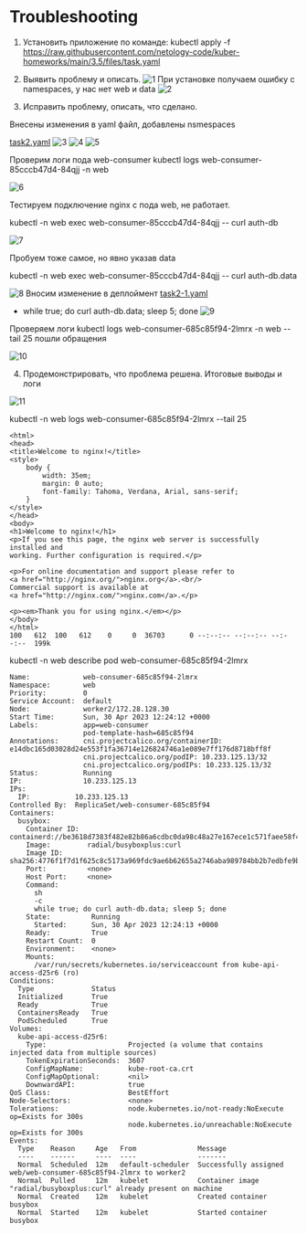 # Troubleshooting

1. Установить приложение по команде: kubectl apply -f https://raw.githubusercontent.com/netology-code/kuber-homeworks/main/3.5/files/task.yaml

2. Выявить проблему и описать.
![1]()
При установке получаем ошибку с namespaces, у нас нет web и data 
![2]()

3. Исправить проблему, описать, что сделано.

Внесены изменения в yaml файл, добавлены nsmespaces 

[task2.yaml]()
![3]()
![4]()
![5]()

Проверим логи пода web-consumer kubectl logs web-consumer-85cccb47d4-84qjj -n web

![6]()

Тестируем подключение nginx c пода web, не работает.

kubectl -n web exec web-consumer-85cccb47d4-84qjj  -- curl auth-db

![7]()

Пробуем тоже самое, но явно указав data 

kubectl -n web exec web-consumer-85cccb47d4-84qjj  -- curl auth-db.data

![8]()
 Вносим изменение в деплоймент [task2-1.yaml]()
- while true; do curl auth-db.data; sleep 5; done
![9]()

Проверяем логи kubectl logs web-consumer-685c85f94-2lmrx -n web --tail 25
пошли обращения

![10]()

4. Продемонстрировать, что проблема решена.
Итоговые выводы и логи

![11]()

 kubectl -n web logs web-consumer-685c85f94-2lmrx --tail 25
```
<html>
<head>
<title>Welcome to nginx!</title>
<style>
    body {
        width: 35em;
        margin: 0 auto;
        font-family: Tahoma, Verdana, Arial, sans-serif;
    }
</style>
</head>
<body>
<h1>Welcome to nginx!</h1>
<p>If you see this page, the nginx web server is successfully installed and
working. Further configuration is required.</p>

<p>For online documentation and support please refer to
<a href="http://nginx.org/">nginx.org</a>.<br/>
Commercial support is available at
<a href="http://nginx.com/">nginx.com</a>.</p>

<p><em>Thank you for using nginx.</em></p>
</body>
</html>
100   612  100   612    0     0  36703      0 --:--:-- --:--:-- --:--:--  199k
```

kubectl -n web describe pod web-consumer-685c85f94-2lmrx

```
Name:             web-consumer-685c85f94-2lmrx
Namespace:        web
Priority:         0
Service Account:  default
Node:             worker2/172.28.128.30
Start Time:       Sun, 30 Apr 2023 12:24:12 +0000
Labels:           app=web-consumer
                  pod-template-hash=685c85f94
Annotations:      cni.projectcalico.org/containerID: e14dbc165d03028d24e553f1fa36714e126824746a1e089e7ff176d8718bff8f
                  cni.projectcalico.org/podIP: 10.233.125.13/32
                  cni.projectcalico.org/podIPs: 10.233.125.13/32
Status:           Running
IP:               10.233.125.13
IPs:
  IP:           10.233.125.13
Controlled By:  ReplicaSet/web-consumer-685c85f94
Containers:
  busybox:
    Container ID:  containerd://be3618d7383f482e82b86a6cdbc0da98c48a27e167ece1c571faee58f473487e
    Image:         radial/busyboxplus:curl
    Image ID:      sha256:4776f1f7d1f625c8c5173a969fdc9ae6b62655a2746aba989784bb2b7edbfe9b
    Port:          <none>
    Host Port:     <none>
    Command:
      sh
      -c
      while true; do curl auth-db.data; sleep 5; done
    State:          Running
      Started:      Sun, 30 Apr 2023 12:24:13 +0000
    Ready:          True
    Restart Count:  0
    Environment:    <none>
    Mounts:
      /var/run/secrets/kubernetes.io/serviceaccount from kube-api-access-d25r6 (ro)
Conditions:
  Type              Status
  Initialized       True
  Ready             True
  ContainersReady   True
  PodScheduled      True
Volumes:
  kube-api-access-d25r6:
    Type:                    Projected (a volume that contains injected data from multiple sources)
    TokenExpirationSeconds:  3607
    ConfigMapName:           kube-root-ca.crt
    ConfigMapOptional:       <nil>
    DownwardAPI:             true
QoS Class:                   BestEffort
Node-Selectors:              <none>
Tolerations:                 node.kubernetes.io/not-ready:NoExecute op=Exists for 300s
                             node.kubernetes.io/unreachable:NoExecute op=Exists for 300s
Events:
  Type    Reason     Age   From               Message
  ----    ------     ----  ----               -------
  Normal  Scheduled  12m   default-scheduler  Successfully assigned web/web-consumer-685c85f94-2lmrx to worker2
  Normal  Pulled     12m   kubelet            Container image "radial/busyboxplus:curl" already present on machine
  Normal  Created    12m   kubelet            Created container busybox
  Normal  Started    12m   kubelet            Started container busybox
```



